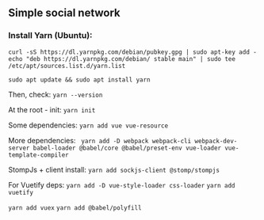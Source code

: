 ## Simple social network

### Install Yarn (Ubuntu):
```
curl -sS https://dl.yarnpkg.com/debian/pubkey.gpg | sudo apt-key add -
echo "deb https://dl.yarnpkg.com/debian/ stable main" | sudo tee /etc/apt/sources.list.d/yarn.list

sudo apt update && sudo apt install yarn
```
Then, check:
`yarn --version`

At the root - init:
`yarn init`

Some dependencies:
`yarn add vue vue-resource`

More dependencies:
` yarn add -D webpack webpack-cli webpack-dev-server babel-loader @babel/core @babel/preset-env vue-loader vue-template-compiler`
   
StompJs + client install:
`yarn add sockjs-client @stomp/stompjs`

For Vuetify deps:
`yarn add -D vue-style-loader css-loader`
`yarn add vuetify`

`yarn add vuex`
`yarn add @babel/polyfill`